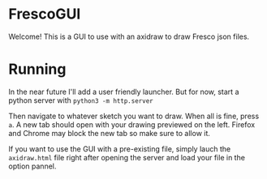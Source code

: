 # FrescoGUI

Welcome! This is a GUI to use with an axidraw to draw Fresco json files.

# Running

In the near future I'll add a user friendly launcher. But for now, start a python server with
`python3 -m http.server`

Then navigate to whatever sketch you want to draw. When all is fine, press `a`.
A new tab should open with your drawing previewed on the left. Firefox and Chrome may block the new tab
so make sure to allow it.

If you want to use the GUI with a pre-existing file, simply lauch the `axidraw.html` file right after
opening the server and load your file in the option pannel. 